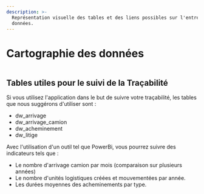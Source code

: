 ```yaml
---
description: >-
  Représentation visuelle des tables et des liens possibles sur l'entrepôt de
  données.
---
```


# Cartographie des données

<figure><img src="../.gitbook/assets/Cartographie simplifiée-Page-2.drawio.png" alt=""><figcaption></figcaption></figure>



## Tables utiles pour le suivi de la Traçabilité

Si vous utilisez l'application dans le but de suivre votre traçabilité, les tables que nous suggérons d'utiliser sont :&#x20;

* dw\_arrivage
* dw\_arrivage\_camion
* dw\_acheminement
* dw\_litige

Avec l'utilisation d'un outil tel que PowerBi, vous pourrez suivre des indicateurs tels que :&#x20;

* Le nombre d'arrivage camion par mois (comparaison sur plusieurs années)
* Le nombre d'unités logistiques créées et mouvementées par année.
* Les durées moyennes des acheminements par type.

